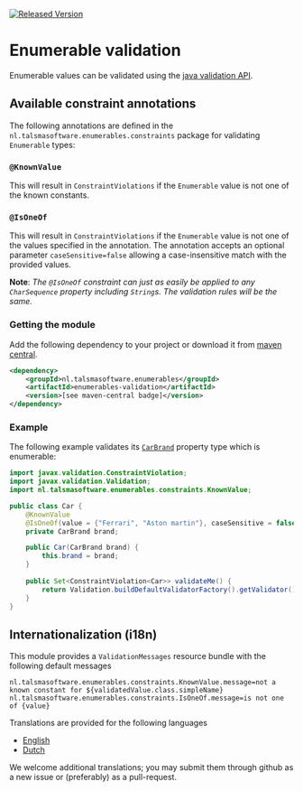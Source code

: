 [![Released Version][maven-img]][maven]

# Enumerable validation

Enumerable values can be validated using the [java validation API][validation-api].

## Available constraint annotations

The following annotations are defined in the `nl.talsmasoftware.enumerables.constraints` package
for validating `Enumerable` types:

### `@KnownValue`

This will result in `ConstraintViolations` if the `Enumerable` value is not one of the known constants.

### `@IsOneOf`

This will result in `ConstraintViolations` if the `Enumerable` value is not one of the values specified in the annotation.
The annotation accepts an optional parameter `caseSensitive=false` allowing a case-insensitive match with the provided
values.

**Note**: _The `@IsOneOf` constraint can just as easily be applied to any `CharSequence` property including `String`s.
The validation rules will be the same._

### Getting the module

Add the following dependency to your project or download it from 
[maven central](http://repo1.maven.org/maven2/nl/talsmasoftware/enumerables/enumerables-validation/).
```xml
<dependency>
    <groupId>nl.talsmasoftware.enumerables</groupId>
    <artifactId>enumerables-validation</artifactId>
    <version>[see maven-central badge]</version>
</dependency>
```

### Example

The following example validates its 
[`CarBrand`](src/test/java/nl/talsmasoftware/enumerables/validation/CarBrand.java)
property type which is enumerable:

```java
import javax.validation.ConstraintViolation;
import javax.validation.Validation;
import nl.talsmasoftware.enumerables.constraints.KnownValue;

public class Car {    
    @KnownValue
    @IsOneOf(value = {"Ferrari", "Aston martin"}, caseSensitive = false)
    private CarBrand brand;

    public Car(CarBrand brand) {
        this.brand = brand;
    }
    
    public Set<ConstraintViolation<Car>> validateMe() {
        return Validation.buildDefaultValidatorFactory().getValidator().validate(this);
    }
}
``` 

## Internationalization (i18n)

This module provides a `ValidationMessages` resource bundle with the following default messages
```
nl.talsmasoftware.enumerables.constraints.KnownValue.message=not a known constant for ${validatedValue.class.simpleName}
nl.talsmasoftware.enumerables.constraints.IsOneOf.message=is not one of {value}
```

Translations are provided for the following languages

- [English](src/main/resources/ValidationMessages_en.properties)
- [Dutch](src/main/resources/ValidationMessages_nl.properties)

We welcome additional translations; you may submit them through github as a new issue or (preferably) as a pull-request.

  [maven-img]: https://img.shields.io/maven-central/v/nl.talsmasoftware.enumerables/enumerables.svg
  [maven]: http://search.maven.org/#search%7Cga%7C1%7Cg%3A%22nl.talsmasoftware.enumerables%22

  [validation-api]: http://beanvalidation.org/
